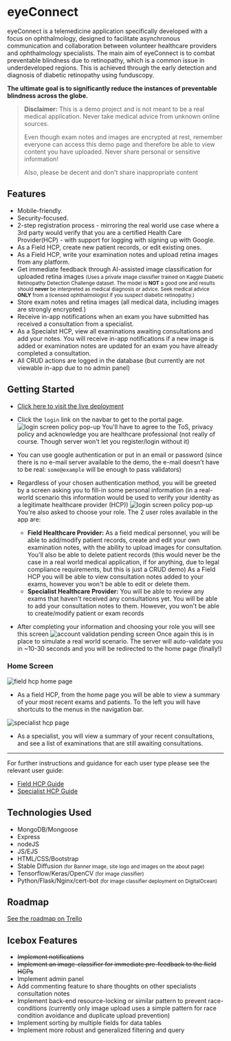 # eyeConnect

eyeConnect is a telemedicine application specifically developed with a focus on ophthalmology, designed to facilitate asynchronous communication and collaboration between volunteer healthcare providers and ophthalmology specialists. The main aim of eyeConnect is to combat preventable blindness due to retinopathy, which is a common issue in underdeveloped regions. This is achieved through the early detection and diagnosis of diabetic retinopathy using funduscopy.

**The ultimate goal is to significantly reduce the instances of preventable blindness across the globe.**

<blockquote> <b>Disclaimer:</b> This is a demo project and is not meant to be a real medical application. Never take medical advice from unknown online sources.

Even though exam notes and images are encrypted at rest, remember everyone can access this demo page and therefore be able to view content you have uploaded. Never share personal or sensitive information! 

Also, please be decent and don't share inappropriate content</blockquote>

## Features

- Mobile-friendly.
- Security-focused.
- 2-step registration process - mirroring the real world use case where a 3rd party would verify that you are a certified Health Care Provider(HCP) - with support for logging with signing up with Google.
- As a Field HCP, create new patient records, or edit existing ones.
- As a Field HCP, write your examination notes and upload retina images from any platform.
- Get immediate feedback through AI-assisted image classification for uploaded retina images <small>(Uses a private image classifier trained on Kaggle Diabetic Retinopathy Detection Challenge dataset. The model is **NOT** a good one and results should **never** be interpreted as medical diagnosis or advice. Seek medical advice **ONLY** from a licensed ophthalmologist if you suspect diabetic retinopathy.)</small>
- Store exam notes and retina images (all medical data, including images are strongly encrypted.)
- Receive in-app notifications when an exam you have submitted has received a consultation from a specialist.
- As a Specialst HCP, view all examinations awaiting consultations and add your notes. You will receive in-app notifications if a new image is added or examination notes are updated for an exam you have already completed a consultation.
- All CRUD actions are logged in the database (but currently are not viewable in-app due to no admin panel)

## Getting Started

+ [Click here to visit the live deployment](https://eye-connect-6befc020749e.herokuapp.com/)
+ Click the `login` link on the navbar to get to the portal page.
![login screen policy pop-up](./docs/screenshots/localhost_3000_portal_login.png)
You'll have to agree to the ToS, privacy policy and acknowledge you are healthcare professional (not really of course. Though server won't let you register/login without it)
+ You can use google authentication or put in an email or password (since there is no e-mail server available to the demo, the e-mail doesn't have to be real: `some@example`  will be enough to pass validators)
+ Regardless of your chosen authentication method, you will be greeted by a screen asking you to fill-in some personal information (in a real-world scenario this information would be used to verify your identity as a legitimate healthcare provider (HCP))
![login screen policy pop-up](./docs/screenshots/Screenshot%202023-07-31at%2008.26.57.png)
You're also asked to choose your role. The 2 user roles available in the app are:
   
  + **Field Healthcare Provider:** As a field medical personnel, you will be able to add/modify patient records, create and edit your own examination notes, with the ability to upload images for consultation. You'll also be able to delete patient records (this would never be the case in a real world medical application, if for anything, due to legal compliance requirements, but this is just a CRUD demo)
  As a Field HCP you will be able to view consultation notes added to your exams, however you won't be able to edit or delete them.
  + **Specialist Healthcare Provider:** You will be able to review any exams that haven't received any consultations yet. You will be able to add your consultation notes to them. However, you won't be able to create/modify patient or exam records
+ After completing your information and choosing your role you will see this screen
![account validation pending screen](./docs/screenshots/Screenshot%202023-07-31%20at%2008.38.28.png)
Once again this is in place to simulate a real world scenario. The server will auto-validate you in ~10-30 seconds and you will be redirected to the home page (finally!)
### Home Screen
![field hcp home page](./docs/screenshots/Screenshot%202023-08-05%20at%2019.42.52.png)
+ As a field HCP, from the home page you will be able to view a summary of your most recent exams and patients. To the left you will have shortcuts to the menus in the navigation bar.

![specialist hcp page](./docs/screenshots/Screenshot%202023-08-05%20at%2019.32.10.png)
+ As a specialist, you will view a summary of your recent consultations, and see a list of examinations that are still awaiting consultations.

<hr>

For further instructions and guidance for each user type please see the relevant user guide:
+ [Field HCP Guide](./docs/user_guides/field.md)
+ [Specialist HCP Guide](./docs/user_guides/specialist.md)

## Technologies Used

- MongoDB/Mongoose
- Express
- nodeJS
- JS/EJS
- HTML/CSS/Bootstrap
- Stable Diffusion <small>(for Banner image, site logo and images on the about page)</small>
- Tensorflow/Keras/OpenCV <small>(for image classifier)</small>
- Python/Flask/Nginx/cert-bot <small>(for image classifier deployment on DigitalOcean)</small>

## Roadmap
[See the roadmap on Trello](https://trello.com/b/eDQ1cBfY/eyeconnect)

## Icebox Features
- ~~Implement notifications~~
- ~~Implement an image-classifier for immediate pre-feedback to the field HCPs~~
- Implement admin panel
- Add commenting feature to share thoughts on other specialists consultation notes
- Implement back-end resource-locking or similar pattern to prevent race-conditions (currently only image upload uses a simple pattern for race condition avoidance and duplicate upload prevention)
- Implement sorting by multiple fields for data tables
- Implement more robust and generalized filtering and query